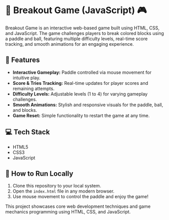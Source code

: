 # 🚀 Breakout Game (JavaScript) 🎮  

Breakout Game is an interactive web-based game built using HTML, CSS, and JavaScript. The game challenges players to break colored blocks using a paddle and ball, featuring multiple difficulty levels, real-time score tracking, and smooth animations for an engaging experience.  

## 🎯 Features  
- **Interactive Gameplay:** Paddle controlled via mouse movement for intuitive play.  
- **Score & Tries Tracking:** Real-time updates for player scores and remaining attempts.  
- **Difficulty Levels:** Adjustable levels (1 to 4) for varying gameplay challenges.  
- **Smooth Animations:** Stylish and responsive visuals for the paddle, ball, and blocks.  
- **Game Reset:** Simple functionality to restart the game at any time.  

## 💻 Tech Stack  
- HTML5  
- CSS3  
- JavaScript  

## 🚀 How to Run Locally  
1. Clone this repository to your local system.  
2. Open the `index.html` file in any modern browser.  
3. Use mouse movement to control the paddle and enjoy the game!  

This project showcases core web development techniques and game mechanics programming using HTML, CSS, and JavaScript.  
